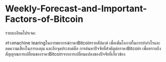 # Weekly-Forecast-and-Important-Factors-of-Bitcoin
รายละเอียดโปรเจค:

สร้างmachine learingในการพยากรณ์ราคาBitcoinรายสัปดาห์ เพื่อเพิ่มโอกาสในการทำกำไรและลดความเสี่ยงในการลงทุน และอีกจุดประสงค์คือ การค้นหาปัจจัยที่สำคัญต่อราคาBitcoin เพื่อทราบถึงสัญญาณการเปลี่ยนของราคาBitcoinจากการเปลี่ยนแปลงของปัจจัยที่เกี่ยวข้อง
